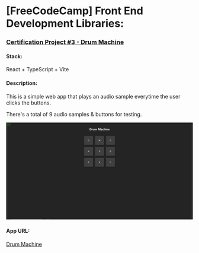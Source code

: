 # [FreeCodeCamp] Front End Development Libraries:
### [Certification Project #3 - Drum Machine](https://www.freecodecamp.org/learn/front-end-development-libraries/front-end-development-libraries-projects/build-a-drum-machine)

#### Stack:
React + TypeScript + Vite

#### Description:
This is a simple web app that plays an audio sample everytime the user clicks the buttons.

There's a total of 9 audio samples & buttons for testing.

![alt text](https://github.com/RhythmP09/FCC-drum-machine/blob/master/demo.png)

#### App URL:
[Drum Machine](https://cert-proj3-dm.netlify.app/)
